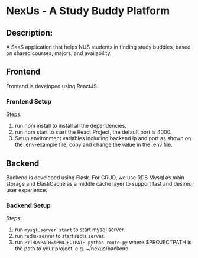 # NexUs - A Study Buddy Platform
## Description: 
A SaaS application that helps NUS students in finding study buddies, based on shared courses, majors, and availability.

## Frontend
Frontend is developed using ReactJS.

### Frontend Setup
Steps:
1. run npm install to install all the dependencies.
2. run npm start to start the React Project, the default port is 4000.
3. Setup environment variables including backend ip and port as shown on the .env-example file, copy and change the value in the .env file.

## Backend
Backend is developed using Flask. 
For CRUD, we use RDS Mysql as main storage and  ElastiCache as a middle cache layer to support fast and desired user experience.

### Backend Setup
Steps:
1. run `mysql.server start` to start mysql server.
2. run redis-server to start redis server.
3. run `PYTHONPATH=$PROJECTPATH python route.py` where $PROJECTPATH is the path to your project, e.g. ~/nexus/backend
